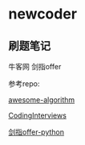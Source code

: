 # newcoder
## 刷题笔记

牛客网 
剑指offer

参考repo:

[awesome-algorithm](https://github.com/apachecn/awesome-algorithm)

[CodingInterviews](https://github.com/gatieme/CodingInterviews)

[剑指offer-python](https://kaiyuanyokii2n.com/offer-python.html)
